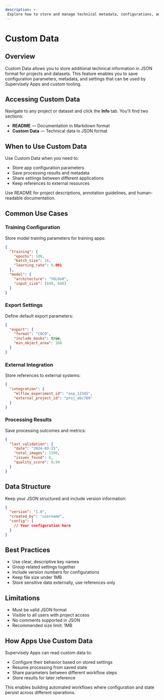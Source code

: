 ```yaml
---
description: >-
 Explore how to store and manage technical metadata, configurations, and integration settings using Custom Data in JSON format.
---
```


# Custom Data

## Overview

Custom Data allows you to store additional technical information in JSON format for projects and datasets. This feature enables you to save configuration parameters, metadata, and settings that can be used by Supervisely Apps and custom tooling.

## Accessing Custom Data

Navigate to any project or dataset and click the **Info** tab. You'll find two sections:

- **README** — Documentation in Markdown format
- **Custom Data** — Technical data in JSON format

## When to Use Custom Data

Use Custom Data when you need to:
- Store app configuration parameters
- Save processing results and metadata
- Share settings between different applications
- Keep references to external resources

Use README for project descriptions, annotation guidelines, and human-readable documentation.

## Common Use Cases

### Training Configuration
Store model training parameters for training apps:

```json
{
  "training": {
    "epochs": 100,
    "batch_size": 16,
    "learning_rate": 0.001
  },
  "model": {
    "architecture": "YOLOv8",
    "input_size": [640, 640]
  }
}
```

### Export Settings
Define default export parameters:

```json
{
  "export": {
    "format": "COCO",
    "include_masks": true,
    "min_object_area": 100
  }
}
```

### External Integration
Store references to external systems:

```json
{
  "integration": {
    "mlflow_experiment_id": "exp_12345",
    "external_project_id": "proj_abc789"
  }
}
```

### Processing Results
Save processing outcomes and metrics:

```json
{
  "last_validation": {
    "date": "2024-03-15",
    "total_images": 1500,
    "issues_found": 8,
    "quality_score": 0.94
  }
}
```

## Data Structure

Keep your JSON structured and include version information:

```json
{
  "version": "1.0",
  "created_by": "username",
  "config": {
    // Your configuration here
  }
}
```

## Best Practices

- Use clear, descriptive key names
- Group related settings together
- Include version numbers for configurations
- Keep file size under 1MB
- Store sensitive data externally, use references only

## Limitations

- Must be valid JSON format
- Visible to all users with project access
- No comments supported in JSON
- Recommended size limit: 1MB

## How Apps Use Custom Data

Supervisely Apps can read custom data to:
- Configure their behavior based on stored settings
- Resume processing from saved state
- Share parameters between different workflow steps
- Store results for later reference

This enables building automated workflows where configuration and state persist across different operations.